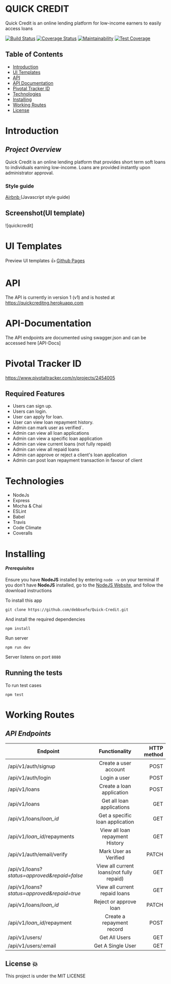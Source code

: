 # QUICK CREDIT

Quick Credit is an online lending platform for low-income earners to easily access loans

[![Build Status](https://travis-ci.org/debbsefe/Quick-Credit.svg?branch=develop)](https://travis-ci.org/debbsefe/Quick-Credit)
[![Coverage Status](https://coveralls.io/repos/github/debbsefe/Quick-Credit/badge.svg?branch=ft-api-user-signup-174153190)](https://coveralls.io/github/debbsefe/Quick-Credit?branch=ft-api-user-signup-174153190)
[![Maintainability](https://api.codeclimate.com/v1/badges/7ebfcdcdb9d19be56925/maintainability)](https://codeclimate.com/github/debbsefe/Quick-Credit/maintainability)
[![Test Coverage](https://api.codeclimate.com/v1/badges/7ebfcdcdb9d19be56925/test_coverage)](https://codeclimate.com/github/debbsefe/Quick-Credit/test_coverage)

## Table of Contents

- [Introduction](#introduction)
- [UI Templates](#ui-templates)
- [API](#api)
- [API Documentation](#api-documentation)
- [Pivotal Tracker ID](https://www.pivotaltracker.com/n/projects/2326723)
- [Technologies](#technologies)
- [Installing](#installing)
- [Working Routes](#working-routes)
- [License](#license)

# Introduction

## _Project Overview_

Quick Credit is an online lending platform that provides short term soft loans to individuals earning low-income. Loans are provided instantly upon administrator approval.

### **Style guide**

[Airbnb ](https://github.com/airbnb/javascript)(Javascript style guide)

## Screenshot(UI template)

![quickcredit]

# UI Templates

Preview UI templates :+1: [Github Pages](/)

# API

The API is currently in version 1 (v1) and is hosted at https://quickcreditng.herokuapp.com

# API-Documentation

The API endpoints are documented using swagger.json and can be accessed here [API-Docs]

# Pivotal Tracker ID

https://www.pivotaltracker.com/n/projects/2454005

## Required Features

- Users can sign up.
- Users can login.
- User can apply for loan.
- User can view loan repayment history.
- Admin can mark user as verified`.
- Admin can view all loan applications
- Admin can view a specific loan application
- Admin can view current loans (not fully repaid)
- Admin can view all repaid loans
- Admin can approve or reject a client's loan application
- Admin can post loan repayment transaction in favour of client

# Technologies

- NodeJs
- Express
- Mocha & Chai
- ESLint
- Babel
- Travis
- Code Climate
- Coveralls

# Installing

#### _Prerequisites_

Ensure you have **NodeJS** installed by entering `node -v` on your terminal
If you don't have **NodeJS** installed, go to the [NodeJS Website](http://nodejs.org), and follow the download instructions

To install this app

`git clone https://github.com/debbsefe/Quick-Credit.git`

And install the required dependencies

`npm install`

Run server

`npm run dev`

Server listens on port `8080`

## Running the tests

To run test cases

`npm test`

# Working Routes

## _API Endpoints_

| Endpoint                                     |              Functionality               | HTTP method |
| -------------------------------------------- | :--------------------------------------: | ----------: |
| /api/v1/auth/signup                          |          Create a user account           |        POST |
| /api/v1/auth/login                           |               Login a user               |        POST |
| /api/v1/loans                                |        Create a loan application         |        POST |
| /api/v1/loans                                |        Get all loan applications         |         GET |
| /api/v1/loans/_loan_id_                      |     Get a specific loan application      |         GET |
| /api/v1/_loan_id_/repayments                 |     View all loan repayment History      |         GET |
| /api/v1/auth/email/verify                    |          Mark User as Verified           |       PATCH |
| /api/v1/loans?_status=approved&repaid=false_ | View all current loans(not fully repaid) |         GET |
| /api/v1/loans?_status=approved&repaid=true_  |      View all current repaid loans       |         GET |
| /api/v1/loans/_loan_id_                      |          Reject or approve loan          |       PATCH |
| /api/v1/_loan_id_/repayment                  |        Create a repayment record         |        POST |
| /api/v1/users/                               |              Get All Users               |         GET |
| /api/v1/users/:email                         |            Get A Single User             |         GET |

## License :boom:

This project is under the MIT LICENSE

